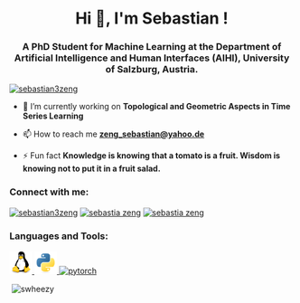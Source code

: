 <h1 align="center">Hi 👋, I'm Sebastian !</h1>
<h3 align="center">A PhD Student for Machine Learning at the Department of Artificial Intelligence and Human Interfaces (AIHI), University of Salzburg, Austria.</h3>

<p align="left"> <a href="https://twitter.com/sebastian3zeng" target="blank"><img src="https://img.shields.io/twitter/follow/sebastian3zeng?logo=twitter&style=for-the-badge" alt="sebastian3zeng" /></a> </p>

- 🔭 I’m currently working on **Topological and Geometric Aspects in Time Series Learning**

- 📫 How to reach me **zeng_sebastian@yahoo.de**

- ⚡ Fun fact **Knowledge is knowing that a tomato is a fruit. Wisdom is knowing not to put it in a fruit salad.**

<h3 align="left">Connect with me:</h3>
<p align="left">
<a href="https://twitter.com/sebastian3zeng" target="blank"><img align="center" src="https://raw.githubusercontent.com/rahuldkjain/github-profile-readme-generator/master/src/images/icons/Social/twitter.svg" alt="sebastian3zeng" height="30" width="40" /></a>
<a href="https://linkedin.com/in/sebastia zeng" target="blank"><img align="center" src="https://raw.githubusercontent.com/rahuldkjain/github-profile-readme-generator/master/src/images/icons/Social/linked-in-alt.svg" alt="sebastia zeng" height="30" width="40" /></a>
<a href="https://scholar.google.com/citations?user=JICJ16IAAAAJ&hl=de&oi=ao" target="blank"><img align="center" src="https://upload.wikimedia.org/wikipedia/commons/c/c7/Google_Scholar_logo.svg" alt="sebastia zeng" height="30" width="30" /></a>
</p>


<h3 align="left">Languages and Tools:</h3>
<p align="left"> <a href="https://www.linux.org/" target="_blank" rel="noreferrer"> <img src="https://raw.githubusercontent.com/devicons/devicon/master/icons/linux/linux-original.svg" alt="linux" width="40" height="40"/> </a> <a href="https://www.python.org" target="_blank" rel="noreferrer"> <img src="https://raw.githubusercontent.com/devicons/devicon/master/icons/python/python-original.svg" alt="python" width="40" height="40"/> </a> <a href="https://pytorch.org/" target="_blank" rel="noreferrer"> <img src="https://www.vectorlogo.zone/logos/pytorch/pytorch-icon.svg" alt="pytorch" width="40" height="40"/> </a> </p>

<p>&nbsp;<img align="center" src="https://github-readme-stats.vercel.app/api?username=swheezy&show_icons=true&locale=en" alt="swheezy" /></p>

